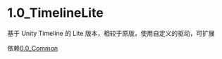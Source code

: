 # 1.0_TimelineLite
基于 Unity Timeline 的 Lite 版本，相较于原版，使用自定义的驱动，可扩展

依赖[0.0_Common](https://github.com/HalfLobsterMan/0.0_Common.git)
